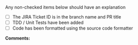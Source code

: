 
Any non-checked items below should have an explanation

- [ ] The JIRA Ticket ID is in the branch name and PR title
- [ ] TDD / Unit Tests have been added
- [ ] Code has been formatted using the source code formatter

**Comments:**
